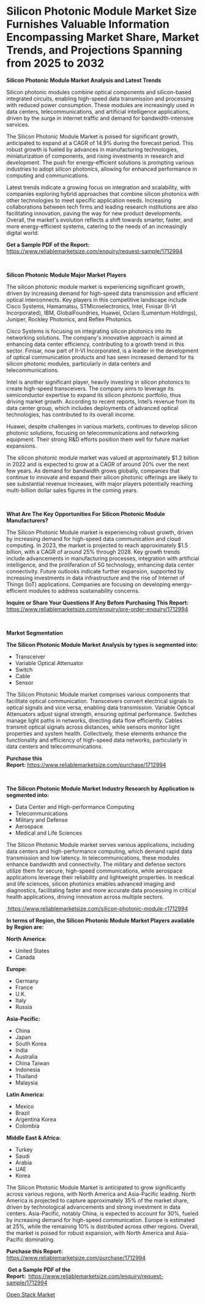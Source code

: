 <p><h1>Silicon Photonic Module Market Size Furnishes Valuable Information Encompassing Market Share, Market Trends, and Projections Spanning from 2025 to 2032</h1></p><p><strong>Silicon Photonic Module Market Analysis and Latest Trends</strong></p>
<p><p>Silicon photonic modules combine optical components and silicon-based integrated circuits, enabling high-speed data transmission and processing with reduced power consumption. These modules are increasingly used in data centers, telecommunications, and artificial intelligence applications, driven by the surge in internet traffic and demand for bandwidth-intensive services.</p><p>The Silicon Photonic Module Market is poised for significant growth, anticipated to expand at a CAGR of 14.9% during the forecast period. This robust growth is fueled by advances in manufacturing technologies, miniaturization of components, and rising investments in research and development. The push for energy-efficient solutions is prompting various industries to adopt silicon photonics, allowing for enhanced performance in computing and communications.</p><p>Latest trends indicate a growing focus on integration and scalability, with companies exploring hybrid approaches that combine silicon photonics with other technologies to meet specific application needs. Increasing collaborations between tech firms and leading research institutions are also facilitating innovation, paving the way for new product developments. Overall, the market's evolution reflects a shift towards smarter, faster, and more energy-efficient systems, catering to the needs of an increasingly digital world.</p></p>
<p><strong>Get a Sample PDF of the Report:&nbsp;</strong> <a href="https://www.reliablemarketsize.com/enquiry/request-sample/1712994?utm_campaign=2945&utm_medium=2&utm_source=Github&utm_content=ia&utm_term=28032025&utm_id=silicon-photonic-module">https://www.reliablemarketsize.com/enquiry/request-sample/1712994</a></p>
<p>&nbsp;</p>
<p><strong>Silicon Photonic Module Major Market Players</strong></p>
<p><p>The silicon photonic module market is experiencing significant growth, driven by increasing demand for high-speed data transmission and efficient optical interconnects. Key players in this competitive landscape include Cisco Systems, Hamamatsu, STMicroelectronics, Intel, Finisar (II-VI Incorporated), IBM, GlobalFoundries, Huawei, Oclaro (Lumentum Holdings), Juniper, Rockley Photonics, and Reflex Photonics.</p><p>Cisco Systems is focusing on integrating silicon photonics into its networking solutions. The company's innovative approach is aimed at enhancing data center efficiency, contributing to a growth trend in this sector. Finisar, now part of II-VI Incorporated, is a leader in the development of optical communication products and has seen increased demand for its silicon photonic modules, particularly in data centers and telecommunications.</p><p>Intel is another significant player, heavily investing in silicon photonics to create high-speed transceivers. The company aims to leverage its semiconductor expertise to expand its silicon photonic portfolio, thus driving market growth. According to recent reports, Intel’s revenue from its data center group, which includes deployments of advanced optical technologies, has contributed to its overall income.</p><p>Huawei, despite challenges in various markets, continues to develop silicon photonic solutions, focusing on telecommunications and networking equipment. Their strong R&D efforts position them well for future market expansions.</p><p>The silicon photonic module market was valued at approximately $1.2 billion in 2022 and is expected to grow at a CAGR of around 20% over the next few years. As demand for bandwidth grows globally, companies that continue to innovate and expand their silicon photonic offerings are likely to see substantial revenue increases, with major players potentially reaching multi-billion dollar sales figures in the coming years.</p></p>
<p>&nbsp;</p>
<p><strong>What Are The Key Opportunities For Silicon Photonic Module Manufacturers?</strong></p>
<p><p>The Silicon Photonic Module market is experiencing robust growth, driven by increasing demand for high-speed data communication and cloud computing. In 2023, the market is projected to reach approximately $1.5 billion, with a CAGR of around 25% through 2028. Key growth trends include advancements in manufacturing processes, integration with artificial intelligence, and the proliferation of 5G technology, enhancing data center connectivity. Future outlooks indicate further expansion, supported by increasing investments in data infrastructure and the rise of Internet of Things (IoT) applications. Companies are focusing on developing energy-efficient modules to address sustainability concerns.</p></p>
<p><strong>Inquire or Share Your Questions If Any Before Purchasing This Report:</strong> <a href="https://www.reliablemarketsize.com/enquiry/pre-order-enquiry/1712994?utm_campaign=2945&utm_medium=2&utm_source=Github&utm_content=ia&utm_term=28032025&utm_id=silicon-photonic-module">https://www.reliablemarketsize.com/enquiry/pre-order-enquiry/1712994</a></p>
<p>&nbsp;</p>
<p><strong>Market Segmentation</strong></p>
<p><strong>The Silicon Photonic Module Market Analysis by types is segmented into:</strong></p>
<p><ul><li>Transceiver</li><li>Variable Optical Attenuator</li><li>Switch</li><li>Cable</li><li>Sensor</li></ul></p>
<p><p>The Silicon Photonic Module market comprises various components that facilitate optical communication. Transceivers convert electrical signals to optical signals and vice versa, enabling data transmission. Variable Optical Attenuators adjust signal strength, ensuring optimal performance. Switches manage light paths in networks, directing data flow efficiently. Cables transmit optical signals across distances, while sensors monitor light properties and system health. Collectively, these elements enhance the functionality and efficiency of high-speed data networks, particularly in data centers and telecommunications.</p></p>
<p><strong>Purchase this Report:&nbsp;</strong><a href="https://www.reliablemarketsize.com/purchase/1712994?utm_campaign=2945&utm_medium=2&utm_source=Github&utm_content=ia&utm_term=28032025&utm_id=silicon-photonic-module">https://www.reliablemarketsize.com/purchase/1712994</a></p>
<p>&nbsp;</p>
<p><strong>The Silicon Photonic Module Market Industry Research by Application is segmented into:</strong></p>
<p><ul><li>Data Center and High-performance Computing</li><li>Telecommunications</li><li>Military and Defense</li><li>Aerospace</li><li>Medical and Life Sciences</li></ul></p>
<p><p>The Silicon Photonic Module market serves various applications, including data centers and high-performance computing, which demand rapid data transmission and low latency. In telecommunications, these modules enhance bandwidth and connectivity. The military and defense sectors utilize them for secure, high-speed communications, while aerospace applications leverage their reliability and lightweight properties. In medical and life sciences, silicon photonics enables advanced imaging and diagnostics, facilitating faster and more accurate data processing in critical health applications, driving innovation across multiple sectors.</p></p>
<p><a href="https://www.reliablemarketsize.com/silicon-photonic-module-r1712994?utm_campaign=2945&utm_medium=2&utm_source=Github&utm_content=ia&utm_term=28032025&utm_id=silicon-photonic-module">&nbsp;https://www.reliablemarketsize.com/silicon-photonic-module-r1712994</a></p>
<p><strong>In terms of Region, the Silicon Photonic Module Market Players available by Region are:</strong></p>
<p>
    <p> <strong> North America: </strong>
        <ul>
            <li>United States</li>
            <li>Canada</li>
        </ul>
        </p> 
    <p> <strong> Europe: </strong>
        <ul>
            <li>Germany</li>
            <li>France</li>
            <li>U.K.</li>
            <li>Italy</li>
            <li>Russia</li>
        </ul>
        </p> 
    <p> <strong> Asia-Pacific: </strong>
        <ul>
            <li>China</li>
            <li>Japan</li>
            <li>South Korea</li>
            <li>India</li>
            <li>Australia</li>
            <li>China Taiwan</li>
            <li>Indonesia</li>
            <li>Thailand</li>
            <li>Malaysia</li>
        </ul>
        </p> 
    <p> <strong> Latin America: </strong>
        <ul>
            <li>Mexico</li>
            <li>Brazil</li>
            <li>Argentina Korea</li>
            <li>Colombia</li>
        </ul>
        </p> 
    <p> <strong> Middle East & Africa: </strong>
        <ul>
            <li>Turkey</li>
            <li>Saudi</li>
            <li>Arabia</li>
            <li>UAE</li>
            <li>Korea</li>
        </ul>
    </p>
    </p>
<p><p>The Silicon Photonic Module Market is anticipated to grow significantly across various regions, with North America and Asia-Pacific leading. North America is projected to capture approximately 35% of the market share, driven by technological advancements and strong investment in data centers. Asia-Pacific, notably China, is expected to account for 30%, fueled by increasing demand for high-speed communication. Europe is estimated at 25%, while the remaining 10% is distributed across other regions. Overall, the market is poised for robust expansion, with North America and Asia-Pacific dominating.</p></p>
<p><strong>Purchase this Report: </strong><a href="https://www.reliablemarketsize.com/purchase/1712994?utm_campaign=2945&utm_medium=2&utm_source=Github&utm_content=ia&utm_term=28032025&utm_id=silicon-photonic-module">https://www.reliablemarketsize.com/purchase/1712994</a></p>
<p>&nbsp;<strong>Get a Sample PDF of the Report:&nbsp;&nbsp;</strong><a href="https://www.reliablemarketsize.com/enquiry/request-sample/1712994?utm_campaign=2945&utm_medium=2&utm_source=Github&utm_content=ia&utm_term=28032025&utm_id=silicon-photonic-module">https://www.reliablemarketsize.com/enquiry/request-sample/1712994</a></p>
<p><strong></strong></p>
<p><p><a href="https://github.com/saaindosya/Market-Research-Report-List-1/blob/main/open-stack-market.md?utm_campaign=2945&utm_medium=2&utm_source=Github&utm_content=ia&utm_term=28032025&utm_id=silicon-photonic-module">Open Stack Market</a></p></p>